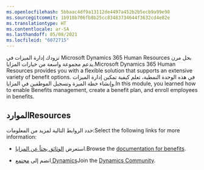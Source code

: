 ```yaml
---
ms.openlocfilehash: 5bbaac4df9a13112de4497a452b2b5ecb9a99e98
ms.sourcegitcommit: 1b918b706fb8b25cc83483734644f3632cd4e82e
ms.translationtype: HT
ms.contentlocale: ar-SA
ms.lasthandoff: 05/08/2021
ms.locfileid: "6072715"
---
```

<span data-ttu-id="2bf43-101">تزودك إدارة الميزات في Microsoft Dynamics 365 Human Resources بحل مرن يدعم مجموعة واسعة من خيارات المزايا.</span><span class="sxs-lookup"><span data-stu-id="2bf43-101">Microsoft Dynamics 365 Human Resources provides you with a flexible solution that supports an extensive variety of benefit options.</span></span> <span data-ttu-id="2bf43-102">في هذه الوحدة النمطية، تعلم كيفية تمكين إدارة الميزات وإنشاء خطة الميزة وتسجيل الموظفين في المزايا.</span><span class="sxs-lookup"><span data-stu-id="2bf43-102">In this module, you learned how to enable Benefits management, create a benefit plan, and enroll employees in benefits.</span></span>

## <a name="resources"></a><span data-ttu-id="2bf43-103">الموارد</span><span class="sxs-lookup"><span data-stu-id="2bf43-103">Resources</span></span>

<span data-ttu-id="2bf43-104">حدد الروابط التالية لمزيد من المعلومات:</span><span class="sxs-lookup"><span data-stu-id="2bf43-104">Select the following links for more information:</span></span>

- <span data-ttu-id="2bf43-105">استعرض [الوثائق بحثاً عن المزايا](https://docs.microsoft.com/dynamics365/human-resources/benefits-management-overview/?azure-portal=true).</span><span class="sxs-lookup"><span data-stu-id="2bf43-105">Browse the [documentation for benefits](https://docs.microsoft.com/dynamics365/human-resources/benefits-management-overview/?azure-portal=true).</span></span>

- <span data-ttu-id="2bf43-106">انضم إلى [مجتمع Dynamics](https://community.dynamics.com/?azure-portal=true)</span><span class="sxs-lookup"><span data-stu-id="2bf43-106">Join the [Dynamics Community](https://community.dynamics.com/?azure-portal=true).</span></span>
